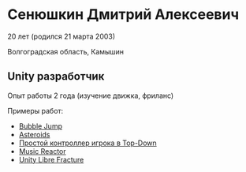 # Сенюшкин Дмитрий Алексеевич

20 лет (родился 21 марта 2003)

Волгоградская область, Камышин

## Unity разработчик

Опыт работы 2 года (изучение движка, фриланс)

Примеры работ:

  * [Bubble Jump](https://github.com/dima13230/bubble-jump)
  * [Asteroids](https://github.com/dima13230/megame-task-1)
  * [Простой контроллер игрока в Top-Down](https://www.youtube.com/watch?v=Mx5gopTOB2c)
  * [Music Reactor](https://assetstore.unity.com/packages/tools/audio/music-reactor-109041)
  * [Unity Libre Fracture](https://gitlab.com/dima13230/unity-libre-fracture)

